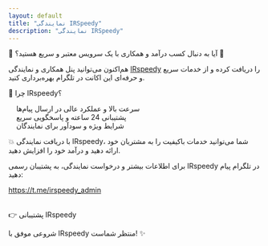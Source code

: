 ```yaml
---
layout: default
title: "نمایندگی IRSpeedy"
description: "نمایندگی IRSpeedy"
---
```


<p>🚀 آیا به دنبال کسب درآمد و همکاری با یک سرویس معتبر و سریع هستید؟ 🚀</p>
<p>هم‌اکنون می‌توانید پنل همکاری و نمایندگی <a href="https://irspeedy.github.io/">IRspeedy</a> را دریافت کرده و از خدمات سریع و حرفه‌ای این اکانت در تلگرام بهره‌برداری کنید.</p>
<p>🔹 چرا IRspeedy؟</p>
<p>&nbsp; &nbsp; سرعت بالا و عملکرد عالی در ارسال پیام‌ها<br>&nbsp; &nbsp; پشتیبانی 24 ساعته و پاسخگویی سریع<br>&nbsp; &nbsp; شرایط ویژه و سودآور برای نمایندگان</p>
<p>💥 با دریافت نمایندگی IRspeedy، شما می‌توانید خدمات باکیفیت را به مشتریان خود ارائه دهید و درآمد خود را افزایش دهید.</p>
<p>برای اطلاعات بیشتر و درخواست نمایندگی، به پشتیبان رسمی IRspeedy در تلگرام پیام دهید:</p>
<p><a href="https://t.me/irspeedy_admin">https://t.me/irspeedy_admin</a></p>
<p><br>👉 پشتیبانی IRspeedy</p>
<p>شروعی موفق با IRspeedy منتظر شماست! ✨</p>
